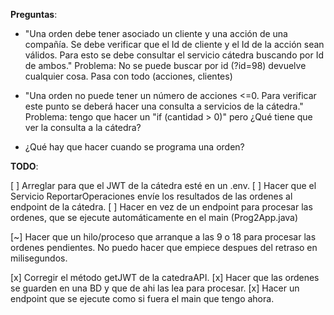 **Preguntas**:

- "Una orden debe tener asociado un cliente y una acción de una compañía. Se debe verificar que el Id de cliente y el Id de la acción sean válidos. Para esto se debe consultar el servicio cátedra buscando por Id de ambos."
  Problema: No se puede buscar por id (?id=98) devuelve cualquier cosa. Pasa con todo (acciones, clientes)

- "Una orden no puede tener un número de acciones <=0. Para verificar este punto se deberá hacer una consulta a servicios de la cátedra."
  Problema: tengo que hacer un "if (cantidad > 0)" pero ¿Qué tiene que ver la consulta a la cátedra?

- ¿Qué hay que hacer cuando se programa una orden?

**TODO**:

[ ] Arreglar para que el JWT de la cátedra esté en un .env.
[ ] Hacer que el Servicio ReportarOperaciones envíe los resultados de las ordenes al endpoint de la cátedra.
[ ] Hacer en vez de un endpoint para procesar las ordenes, que se ejecute automáticamente en el main (Prog2App.java)

[~] Hacer que un hilo/proceso que arranque a las 9 o 18 para procesar las ordenes pendientes.
No puedo hacer que empiece despues del retraso en milisegundos.

[x] Corregir el método getJWT de la catedraAPI.
[x] Hacer que las ordenes se guarden en una BD y que de ahi las lea para procesar.
[x] Hacer un endpoint que se ejecute como si fuera el main que tengo ahora.
